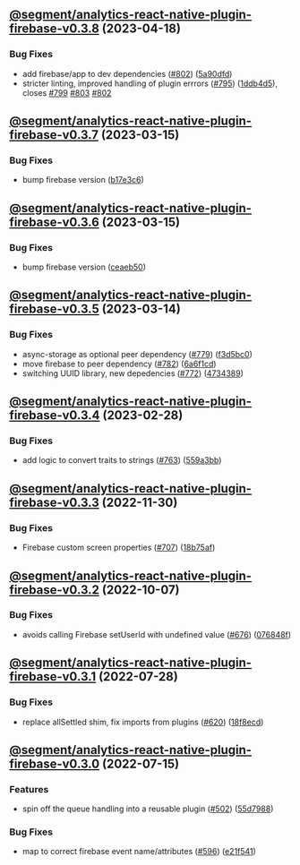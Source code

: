 ## [@segment/analytics-react-native-plugin-firebase-v0.3.8](https://github.com/segmentio/analytics-react-native/compare/@segment/analytics-react-native-plugin-firebase-v0.3.7...@segment/analytics-react-native-plugin-firebase-v0.3.8) (2023-04-18)


### Bug Fixes

* add firebase/app to dev dependencies ([#802](https://github.com/segmentio/analytics-react-native/issues/802)) ([5a90dfd](https://github.com/segmentio/analytics-react-native/commit/5a90dfd7173865f9f3f34b95dd37724410214252))
* stricter linting, improved handling of plugin errrors ([#795](https://github.com/segmentio/analytics-react-native/issues/795)) ([1ddb4d5](https://github.com/segmentio/analytics-react-native/commit/1ddb4d571df794bc7eaa5c5302ed27b90faf9a73)), closes [#799](https://github.com/segmentio/analytics-react-native/issues/799) [#803](https://github.com/segmentio/analytics-react-native/issues/803) [#802](https://github.com/segmentio/analytics-react-native/issues/802)

## [@segment/analytics-react-native-plugin-firebase-v0.3.7](https://github.com/segmentio/analytics-react-native/compare/@segment/analytics-react-native-plugin-firebase-v0.3.6...@segment/analytics-react-native-plugin-firebase-v0.3.7) (2023-03-15)


### Bug Fixes

* bump firebase version ([b17e3c6](https://github.com/segmentio/analytics-react-native/commit/b17e3c645fd3493912c59f0156f62bdc073c275d))

## [@segment/analytics-react-native-plugin-firebase-v0.3.6](https://github.com/segmentio/analytics-react-native/compare/@segment/analytics-react-native-plugin-firebase-v0.3.5...@segment/analytics-react-native-plugin-firebase-v0.3.6) (2023-03-15)


### Bug Fixes

* bump firebase version ([ceaeb50](https://github.com/segmentio/analytics-react-native/commit/ceaeb50d5457e5d5cfd217239a52bee6a53f534a))

## [@segment/analytics-react-native-plugin-firebase-v0.3.5](https://github.com/segmentio/analytics-react-native/compare/@segment/analytics-react-native-plugin-firebase-v0.3.4...@segment/analytics-react-native-plugin-firebase-v0.3.5) (2023-03-14)


### Bug Fixes

* async-storage as optional peer dependency ([#779](https://github.com/segmentio/analytics-react-native/issues/779)) ([f3d5bc0](https://github.com/segmentio/analytics-react-native/commit/f3d5bc024fe3ae988386aac8b9f6f3fc6d84677a))
* move firebase to peer dependency ([#782](https://github.com/segmentio/analytics-react-native/issues/782)) ([6a6f1cd](https://github.com/segmentio/analytics-react-native/commit/6a6f1cdf247fb82d763a7ab04514e7c515ee810c))
* switching UUID library, new depedencies ([#772](https://github.com/segmentio/analytics-react-native/issues/772)) ([4734389](https://github.com/segmentio/analytics-react-native/commit/4734389dd6c9debd08f6be0b59d3192428586ed9))

## [@segment/analytics-react-native-plugin-firebase-v0.3.4](https://github.com/segmentio/analytics-react-native/compare/@segment/analytics-react-native-plugin-firebase-v0.3.3...@segment/analytics-react-native-plugin-firebase-v0.3.4) (2023-02-28)


### Bug Fixes

* add logic to convert traits to strings ([#763](https://github.com/segmentio/analytics-react-native/issues/763)) ([559a3bb](https://github.com/segmentio/analytics-react-native/commit/559a3bb70654faee04546b4f18ed6f340d5712db))

## [@segment/analytics-react-native-plugin-firebase-v0.3.3](https://github.com/segmentio/analytics-react-native/compare/@segment/analytics-react-native-plugin-firebase-v0.3.2...@segment/analytics-react-native-plugin-firebase-v0.3.3) (2022-11-30)


### Bug Fixes

* Firebase custom screen properties ([#707](https://github.com/segmentio/analytics-react-native/issues/707)) ([18b75af](https://github.com/segmentio/analytics-react-native/commit/18b75af1bb38246d75ccbfba06d6d972c6db0339))

## [@segment/analytics-react-native-plugin-firebase-v0.3.2](https://github.com/segmentio/analytics-react-native/compare/@segment/analytics-react-native-plugin-firebase-v0.3.1...@segment/analytics-react-native-plugin-firebase-v0.3.2) (2022-10-07)


### Bug Fixes

* avoids calling Firebase setUserId with undefined value ([#676](https://github.com/segmentio/analytics-react-native/issues/676)) ([076848f](https://github.com/segmentio/analytics-react-native/commit/076848f9fffbd9bcf126805b177f4d62029017b2))

## [@segment/analytics-react-native-plugin-firebase-v0.3.1](https://github.com/segmentio/analytics-react-native/compare/@segment/analytics-react-native-plugin-firebase-v0.3.0...@segment/analytics-react-native-plugin-firebase-v0.3.1) (2022-07-28)


### Bug Fixes

* replace allSettled shim, fix imports from plugins ([#620](https://github.com/segmentio/analytics-react-native/issues/620)) ([18f8ecd](https://github.com/segmentio/analytics-react-native/commit/18f8ecdb291d8c5ecb02e087aa0043df4fc72e97))

## [@segment/analytics-react-native-plugin-firebase-v0.3.0](https://github.com/segmentio/analytics-react-native/compare/@segment/analytics-react-native-plugin-firebase-v0.2.1...@segment/analytics-react-native-plugin-firebase-v0.3.0) (2022-07-15)


### Features

* spin off the queue handling into a reusable plugin ([#502](https://github.com/segmentio/analytics-react-native/issues/502)) ([55d7988](https://github.com/segmentio/analytics-react-native/commit/55d798821163d5a41902a6bc099b1bfcbd853a17))


### Bug Fixes

* map to correct firebase event name/attributes ([#596](https://github.com/segmentio/analytics-react-native/issues/596)) ([e21f541](https://github.com/segmentio/analytics-react-native/commit/e21f541725622135cbe5a3d417689325b8a8d2e3))
